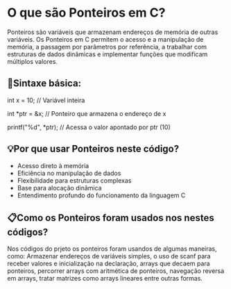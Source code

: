 # O que são Ponteiros em C?
Ponteiros são variáveis que armazenam endereços de memória de outras variáveis. Os Ponteiros em C permitem
o acesso e a manipulação de memória, a passagem por parâmetros por referência, a trabalhar com estruturas de
dados dinâmicas e implementar funções que modificam múltiplos valores.


## 🎯Sintaxe básica:
int x = 10;     // Variável inteira

int *ptr = &x;  // Ponteiro que armazena o endereço de x

printf("%d", *ptr);  // Acessa o valor apontado por ptr (10)


## 💡Por que usar Ponteiros neste código?
* Acesso direto à memória
* Eficiência no manipulação de dados
* Flexibilidade para estruturas complexas
* Base para alocação dinâmica
* Entendimento profundo do funcionamento da linguagem C
 

## 📋Como os Ponteiros foram usados nos nestes códigos?
Nos códigos do prjeto os ponteiros foram usandos de algumas maneiras, como: Armazenar endereços de variáveis simples,
o uso de scanf para receber valores e inicialização na declaração, arrays que decaem para ponteiros, percorrer arrays 
com aritmética de ponteiros, navegação reversa em arrays, tratar matrizes como arrays lineares entre outras formas.
